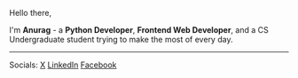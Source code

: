 Hello there,

I'm **Anurag** - a **Python Developer**, **Frontend Web Developer**, and a CS Undergraduate student trying to make the most of every day.

---

Socials: [X](https://www.x.xom/anuragd275) [LinkedIn](https://www.linkedin.com/in/anuragd27500) [Facebook](https://www.facebook.com/Anurag.275)
